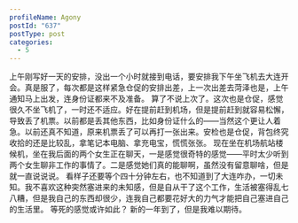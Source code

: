 ```yaml
---
profileName: Agony
postId: "637"
postType: post
categories:
  - 5
---
```

上午刚写好一天的安排，没出一个小时就接到电话，要安排我下午坐飞机去大连开会。真是服了，每次都是这样紧急仓促的安排出差，上一次出差去菏泽也是，上午通知马上出发，连身份证都来不及准备。
算了不说上次了。这次也是仓促，感觉很久不坐飞机了，一时还不适应。好在提前赶到机场，但是提前赶到就容易松懈，导致丢了机票。以前都是丢其他东西，比如身份证什么的——当然这个更让人着急。以前还真不知道，原来机票丢了可以再打一张出来。安检也是仓促，背包终究收拾的还是比较乱，拿笔记本电脑、拿充电宝，慌慌张张。
现在坐在机场航站楼候机，坐在我后面的两个女生正在聊天，一是感觉很奇特的感觉——平时太少听到两个女生聊非工作的事情了。二是感觉她们真的能聊啊，虽然没有留意聊啥，但是就一直说说说。
看样子还要等个四十分钟左右，也不知道到了大连咋办，一切未知。我不喜欢这种突然塞进来的未知感，但是自从干了这个工作，生活被塞得乱七八糟，但是我自己的东西却很少，连我自己都要花好大的力气才能把自己塞进自己的生活里。
等死的感觉或许如此？
新的一年到了，但是我难以期待。